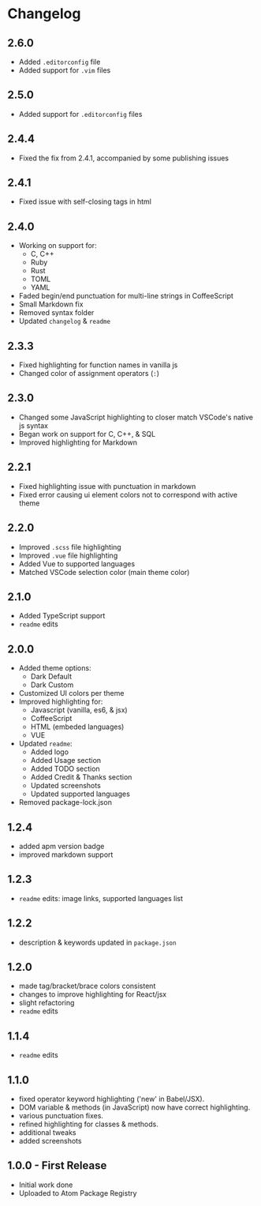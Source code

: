# Changelog

## 2.6.0
- Added `.editorconfig` file
- Added support for `.vim` files

## 2.5.0
- Added support for `.editorconfig` files

## 2.4.4
- Fixed the fix from 2.4.1, accompanied by some publishing issues

## 2.4.1
- Fixed issue with self-closing tags in html

## 2.4.0
- Working on support for:
    - C, C++
    - Ruby
    - Rust
    - TOML
    - YAML
- Faded begin/end punctuation for multi-line strings in CoffeeScript
- Small Markdown fix
- Removed syntax folder
- Updated `changelog` & `readme`

## 2.3.3
- Fixed highlighting for function names in vanilla js
- Changed color of assignment operators (`:`)

## 2.3.0
- Changed some JavaScript highlighting to closer match VSCode's native js syntax
- Began work on support for C, C++, & SQL
- Improved highlighting for Markdown

## 2.2.1
- Fixed highlighting issue with punctuation in markdown
- Fixed error causing ui element colors not to correspond with active theme

## 2.2.0
- Improved `.scss` file highlighting
- Improved `.vue` file highlighting
- Added Vue to supported languages
- Matched VSCode selection color (main theme color)

## 2.1.0
- Added TypeScript support
- `readme` edits

## 2.0.0
- Added theme options:
  - Dark Default
  - Dark Custom
- Customized UI colors per theme
- Improved highlighting for:
  - Javascript (vanilla, es6, & jsx)
  - CoffeeScript
  - HTML (embeded languages)
  - VUE
- Updated `readme`:
  - Added logo
  - Added Usage section
  - Added TODO section
  - Added Credit & Thanks section
  - Updated screenshots
  - Updated supported languages
- Removed package-lock.json


## 1.2.4
- added apm version badge
- improved markdown support

## 1.2.3
- `readme` edits: image links, supported languages list

## 1.2.2
- description & keywords updated in `package.json`

## 1.2.0
- made tag/bracket/brace colors consistent
- changes to improve highlighting for React/jsx
- slight refactoring
- `readme` edits

## 1.1.4
- `readme` edits

## 1.1.0
- fixed operator keyword highlighting ('new' in Babel/JSX).
- DOM variable & methods (in JavaScript) now have correct highlighting.
- various punctuation fixes.
- refined highlighting for classes & methods.
- additional tweaks
- added screenshots

## 1.0.0 - First Release
- Initial work done
- Uploaded to Atom Package Registry

<!--
## 0.2.0
- Initial development complete.

## 0.1.0
- Uploaded to GitHub
-->
